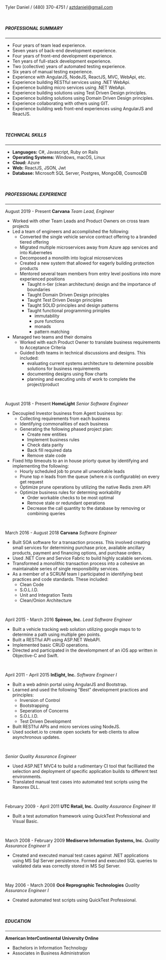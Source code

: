 Tyler Daniel / (480) 370-4751 / aztdaniel@gmail.com

&nbsp;

##### PROFESSIONAL SUMMARY

---
- Four years of team lead experience.
- Seven years of back-end development experience.
- Four years of front-end development experience.
- Ten years of full-stack development experience.
- Two (collective) years of automated testing experience.
- Six years of manual testing experience.
- Experience with AngularJS, NodeJS, ReactJS, MVC, WebApi, etc.
- Experience building RESTful services using .NET WebApi.
- Experience building micro services using .NET WebApi.
- Experience building solutions using Test Driven Design principles.
- Experience building solutions using Domain Driven Design principles.
- Experience collaborating with others using GIT.
- Experience building web front-end experiences using AngularJS and ReactJS.

&nbsp;

##### TECHNICAL SKILLS

---

- **Languages:** C#, Javascript, Ruby on Rails
- **Operating Systems:** Windows, macOS, Linux
- **Cloud:** Azure
- **Web:** ReactJS, JSON, Jwt
- **Database:** Microsoft SQL Server, Postgres, MongoDB, CosmosDB

&nbsp;

##### PROFESSIONAL EXPERIENCE

---

August 2019 - Present
**Carvana**
_Team Lead, Engineer_
- Worked with other Team Leads and Product Owners on cross team projects
- Led a team of engineers and accomplished the following:
  - Converted the single vehicle service contract offering to a branded tiered offering
  - Migrated multiple microservices away from Azure app services and into Kubernetes
  - Decomposed a monolith into logical microservices
  - Created a new system that allowed for eagerly building protection products
  - Mentored several team members from entry level positions into more experienced positions
    - Taught n-tier (clean architecture) design and the importance of boundaries
    - Taught Domain Driven Design principles
    - Taught Test Driven Design principles
    - Taught SOLID principles and design patterns
    - Taught functional programming priniples
      - immutability
      - pure functions
      - monads
      - pattern matching
- Managed two teams and their domains
  - Worked with each Product Owner to translate business requirements to Acceptance Criteria
  - Guided both teams in technical discussions and designs.  This included:
    - evaluating current systems architecture to determine possible solutions for business requirements
    - documenting designs using flow charts
    - planning and executing units of work to complete the project/product

&nbsp;

August 2018 - Present
**HomeLight**
_Senior Software Engineer_
- Decoupled Investor business from Agent business by:
  - Collecting requirements from each business
  - Identifying commonalities of each business
  - Generating the following phased project plan:
    - Create new entities
    - Implement business rules
    - Check data parity
    - Back fill required data
    - Remove stale code
- Fixed http timeouts to an in house priorty queue by identifying and implementing the following:
  - Hourly scheduled job to prune all unworkable leads
  - Prune top *n* leads from the queue (where *n* is configurable) on every get request
  - Optimize prune operations by utilizing the native Redis zrem API
  - Optimize business rules for determing workability
    - Order workable checks to be most optimal
    - Remove stale or redundant operations
    - Decrease the call quantity to the database by removing or combining queries

&nbsp;

March 2016 - August 2018
**Carvana**
_Software Engineer_
- Built SOA software for a transaction process. This involved creating small services for determining purchase price, available ancillary products, payment and financing options, and purchase orders.
- Used .NET Core and Service Fabric to build highly scalable services.
- Transformed a monolithic transaction process into a cohesive an maintainable series of single responsibility services.
- As a member of a SCRUM team I participated in identifying best practices and code standards. These included:
  - Clean Code
  - S.O.L.I.D.
  - Unit and Integration Tests
  - Clean/Onion Architecture

&nbsp;

April 2015 - March 2016
**Spireon, Inc.**
_Lead Software Engineer_
- Built a vehicle tracking web solution utilizing google maps to to determine a path using multiple geo points.
- Built a RESTful API using ASP.NET WebAPI.
- Implemented basic CRUD operations.
- Directed and participated in the develompment of an iOS app written in Objective-C and Swift.

&nbsp;

April 2011 - April 2015
**InEight, Inc.**
_Software Engineer I_
- Built a web admin portal using AngularJS and Bootstrap.
- Learned and used the following "Best" development practices and principles:
  - Inversion of Control
  - Bootstrapping
  - Seperation of Concerns
  - S.O.L.I.D.
  - Test Driven Development
- Built RESTful APIs and micro services using NodeJS.
- Used socket.io to create open sockets for web clients to allow asynchronous updates.

&nbsp;

_Senior Quality Assurance Engineer_
- Used ASP.NET MVC4 to build a rudimentary CI tool that facilliated the selection and deployment of specific application builds to different test environments.
- Translated manual test cases into automated test scripts using the Ranorex DLL.

&nbsp;

February 2009 - April 2011
**UTC Retail, Inc.**
_Quality Assurance Engineer III_
- Built a test automation framework using QuickTest Professional and Visual Basic.

&nbsp;

March 2008 - February 2009
**Mediserve Information Systems, Inc.**
_Quality Assurance Engineer II_
- Created and executed manual test cases against .NET applications using MS Sql Server persistence.  Formed and executed SQL queries to validated data was correctly stored in MS Sql Server.

&nbsp;

May 2006 - March 2008
**Océ Reprographic Technologies**
_Quality Assurance Engineer I_
- Created automated test scripts using QuickTest Professional.

&nbsp;

##### EDUCATION
---
**American InterContinental University Online**
- Bachelors in Information Technology
- Associates in Business Administration
